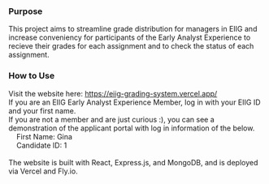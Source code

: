 ### Purpose
This project aims to streamline grade distribution for managers in EIIG and increase conveniency for participants of the Early Analyst Experience to recieve their grades for each assignment and to check the status of each assignment.

### How to Use
Visit the website here: https://eiig-grading-system.vercel.app/ \
If you are an EIIG Early Analyst Experience Member, log in with your EIIG ID and your first name. \
If you are not a member and are just curious :), you can see a demonstration of the applicant portal with log in information of the below.\
&nbsp;&nbsp;&nbsp;&nbsp;First Name: Gina\
&nbsp;&nbsp;&nbsp;&nbsp;Candidate ID: 1\
\
The website is built with React, Express.js, and MongoDB, and is deployed via Vercel and Fly.io.
